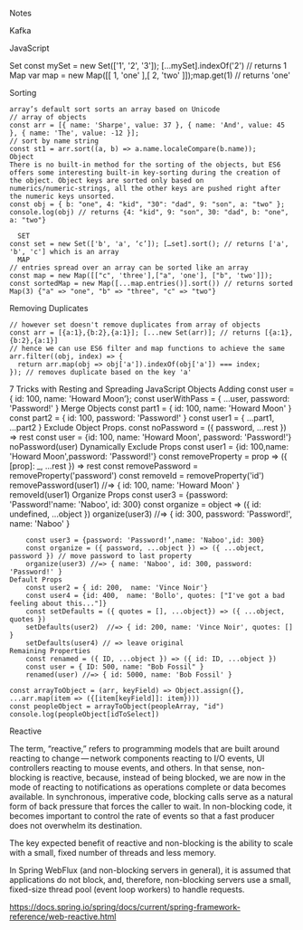 Notes

Kafka




JavaScript

Set
	const mySet = new Set(['1', '2', '3']); [...mySet].indexOf('2') // returns 1
Map
	var map = new Map([[ 1, 'one' ],[ 2, 'two' ]]);map.get(1) // returns 'one'



Sorting

	array’s default sort sorts an array based on Unicode
	// array of objects
	const arr = [{ name: 'Sharpe', value: 37 }, { name: 'And', value: 45 }, { name: 'The', value: -12 }];
	// sort by name string
	const st1 = arr.sort((a, b) => a.name.localeCompare(b.name));
	Object
	There is no built-in method for the sorting of the objects, but ES6 offers some interesting built-in key-sorting during the creation of the object. Object keys are sorted only based on 	    numerics/numeric-strings, all the other keys are pushed right after the numeric keys unsorted.
	const obj = { b: "one", 4: "kid", "30": "dad", 9: "son", a: "two" };
	console.log(obj) // returns {4: "kid", 9: "son", 30: "dad", b: "one", a: "two"}

      SET
	const set = new Set(['b', 'a', ‘c’]); […set].sort(); // returns ['a', 'b', 'c'] which is an array
      MAP
 	// entries spread over an array can be sorted like an array
	const map = new Map([["c", 'three'],["a", 'one'], ["b", 'two']]);
	const sortedMap = new Map([...map.entries()].sort()) // returns sorted Map(3) {"a" => "one", "b" => "three", "c" => "two"}

Removing Duplicates

	// however set doesn't remove duplicates from array of objects
	const arr = [{a:1},{b:2},{a:1}]; [...new Set(arr)]; // returns [{a:1},{b:2},{a:1}]
	// hence we can use ES6 filter and map functions to achieve the same
	arr.filter((obj, index) => { 
	  return arr.map(obj => obj['a']).indexOf(obj['a']) === index;    
	}); // removes duplicate based on the key 'a'

7 Tricks with Resting and Spreading JavaScript Objects
	Adding
		const user = { id: 100, name: 'Howard Moon’}; const userWithPass = { ...user, password: 'Password!' }
	Merge Objects
		const part1 = { id: 100, name: 'Howard Moon' } const part2 = { id: 100, password: 'Password!' } const user1 = { ...part1, ...part2 }
	Exclude Object Props.
		const noPassword = ({ password, ...rest }) => rest
		const user = {id: 100, name: 'Howard Moon', password: 'Password!'}
		noPassword(user)
        Dynamically Exclude Props
		const user1 = {id: 100,name: 'Howard Moon',password: 'Password!'}
		const removeProperty = prop => ({ [prop]: _, ...rest }) => rest
		const removePassword = removeProperty('password')
		const removeId = removeProperty('id')
		removePassword(user1) //=> { id: 100, name: 'Howard Moon' }
		removeId(user1)
	Organize Props
		const user3 = {password: 'Password!'name: 'Naboo', id: 300}
		const organize = object => ({ id: undefined, ...object })
		organize(user3) //=> { id: 300, password: 'Password!', name: 'Naboo' }

		const user3 = {password: 'Password!’,name: 'Naboo',id: 300}
		const organize = ({ password, ...object }) => ({ ...object, password }) // move password to last property
		organize(user3) //=> { name: 'Naboo', id: 300, password: 'Password!' }
	Default Props
		const user2 = { id: 200,  name: 'Vince Noir'}
		const user4 = {id: 400,  name: 'Bollo', quotes: ["I've got a bad feeling about this..."]}
		const setDefaults = ({ quotes = [], ...object}) => ({ ...object, quotes })
		setDefaults(user2)	//=> { id: 200, name: 'Vince Noir', quotes: [] }
		setDefaults(user4) // => leave original
	Remaining Properties
		const renamed = ({ ID, ...object }) => ({ id: ID, ...object })
		const user = { ID: 500, name: "Bob Fossil" }
		renamed(user) //=> { id: 5000, name: 'Bob Fossil' }

	const arrayToObject = (arr, keyField) => Object.assign({}, ...arr.map(item => ({[item[keyField]]: item})))
	const peopleObject = arrayToObject(peopleArray, "id")
	console.log(peopleObject[idToSelect])


Reactive

The term, “reactive,” refers to programming models that are built around reacting to change — network components reacting to I/O events, UI controllers reacting to mouse events, and others. In that sense, non-blocking is reactive, because, instead of being blocked, we are now in the mode of reacting to notifications as operations complete or data becomes available.
In synchronous, imperative code, blocking calls serve as a natural form of back pressure that forces the caller to wait. In non-blocking code, it becomes important to control the rate of events so that a fast producer does not overwhelm its destination.

The key expected benefit of reactive and non-blocking is the ability to scale with a small, fixed number of threads and less memory.

In Spring WebFlux (and non-blocking servers in general), it is assumed that applications do not block, and, therefore, non-blocking servers use a small, fixed-size thread pool (event loop workers) to handle requests.

https://docs.spring.io/spring/docs/current/spring-framework-reference/web-reactive.html


